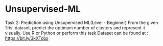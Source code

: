 # Unsupervised-ML
Task 2: Prediction using Unsupervised ML(Level - Beginner)  From the given ‘Iris’ dataset, predict the optimum number of clusters and represent it visually. Use R or Python or perform this task Dataset can be found at : https://bit.ly/3kXTdox
